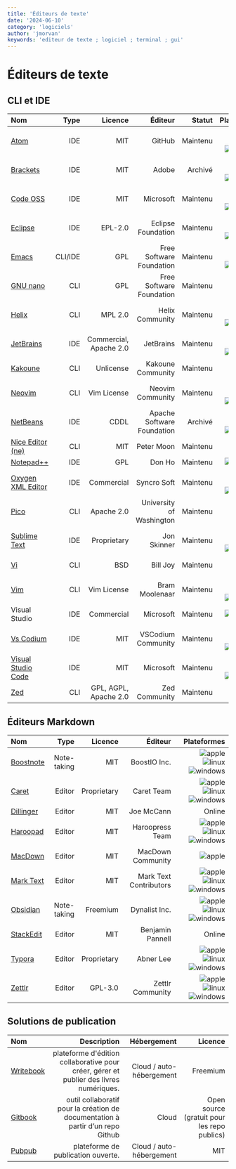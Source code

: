 ```yaml
---
title: 'Éditeurs de texte'
date: '2024-06-10'
category: 'logiciels'
author: 'jmorvan'
keywords: 'editeur de texte ; logiciel ; terminal ; gui'
---
```


# Éditeurs de texte

## CLI et IDE

| Nom        | Type        | Licence                  | Éditeur       | Statut      | Plateformes   |
|:-------------------------|-------------:|------------------------:|-------------------------:|-------------:|--------------------------:|
| [Atom](https://atom.io/)  | IDE | MIT | GitHub  | Maintenu  | ![apple](/logos/apple.svg) ![linux](/logos/linux.svg) ![windows](/logos/windows.svg)  |
| [Brackets](http://brackets.io/) | IDE | MIT | Adobe | Archivé | ![apple](/logos/apple.svg) ![linux](/logos/linux.svg) ![windows](/logos/windows.svg)  |
| [Code OSS](https://github.com/microsoft/vscode) | IDE | MIT | Microsoft | Maintenu  | ![apple](/logos/apple.svg) ![linux](/logos/linux.svg) ![windows](/logos/windows.svg)  |
| [Eclipse](https://www.eclipse.org/) | IDE | EPL-2.0 | Eclipse Foundation  | Maintenu  | ![apple](/logos/apple.svg) ![linux](/logos/linux.svg) ![windows](/logos/windows.svg)  |
| [Emacs](https://www.gnu.org/software/emacs/)  | CLI/IDE | GPL | Free Software Foundation  | Maintenu  | ![apple](/logos/apple.svg) ![linux](/logos/linux.svg) ![windows](/logos/windows.svg)  |
| [GNU nano](https://www.nano-editor.org/)  | CLI | GPL | Free Software Foundation  | Maintenu  | ![apple](/logos/apple.svg) ![linux](/logos/linux.svg) |
| [Helix](https://helix-editor.com/)  | CLI | MPL 2.0 | Helix Community | Maintenu  | ![apple](/logos/apple.svg) ![linux](/logos/linux.svg) ![windows](/logos/windows.svg)  |
| [JetBrains](https://www.jetbrains.com/) | IDE | Commercial, Apache 2.0  | JetBrains | Maintenu  | ![apple](/logos/apple.svg) ![linux](/logos/linux.svg) ![windows](/logos/windows.svg)  |
| [Kakoune](https://kakoune.org/) | CLI | Unlicense | Kakoune Community | Maintenu  | ![apple](/logos/apple.svg) ![linux](/logos/linux.svg) |
| [Neovim](https://neovim.io/) | CLI  | Vim License | Neovim Community  | Maintenu  | ![apple](/logos/apple.svg) ![linux](/logos/linux.svg) ![windows](/logos/windows.svg)  |
| [NetBeans](https://netbeans.apache.org/)  | IDE | CDDL  | Apache Software Foundation  | Archivé | ![apple](/logos/apple.svg) ![linux](/logos/linux.svg) ![windows](/logos/windows.svg)  |
| [Nice Editor (ne)](https://ne.di.unimi.it/) | CLI | MIT | Peter Moon  | Maintenu  | ![apple](/logos/apple.svg) ![linux](/logos/linux.svg) |
| [Notepad++](https://notepad-plus-plus.org/) | IDE | GPL | Don Ho  | Maintenu  | ![windows](/logos/windows.svg)  |
| [Oxygen XML Editor](https://www.oxygenxml.com/) | IDE | Commercial  | Syncro Soft | Maintenu  | ![apple](/logos/apple.svg) ![linux](/logos/linux.svg) ![windows](/logos/windows.svg)  |
| [Pico](https://fr.wikipedia.org/wiki/Pico_(logiciel)) | CLI | Apache 2.0  | University of Washington  | Maintenu  | ![apple](/logos/apple.svg) ![linux](/logos/linux.svg) |
| [Sublime Text](https://www.sublimetext.com/)  | IDE | Proprietary | Jon Skinner | Maintenu  | ![apple](/logos/apple.svg) ![linux](/logos/linux.svg) ![windows](/logos/windows.svg)  |
| [Vi](https://fr.wikipedia.org/wiki/Vi)  | CLI | BSD | Bill Joy  | Maintenu  | ![apple](/logos/apple.svg) ![linux](/logos/linux.svg) |
| [Vim](https://www.vim.org/) | CLI | Vim License | Bram Moolenaar  | Maintenu  | ![apple](/logos/apple.svg) ![linux](/logos/linux.svg) ![windows](/logos/windows.svg)  |
| Visual Studio | IDE | Commercial  | Microsoft | Maintenu  | ![windows](/logos/windows.svg)  |
| [Vs Codium](https://vscodium.com/)  | IDE | MIT | VSCodium Community  | Maintenu  | ![apple](/logos/apple.svg) ![linux](/logos/linux.svg) ![windows](/logos/windows.svg)  |
| [Visual Studio Code](https://code.visualstudio.com/)  | IDE | MIT | Microsoft | Maintenu  | ![apple](/logos/apple.svg) ![linux](/logos/linux.svg) ![windows](/logos/windows.svg)  |
| [Zed](https://zed.dev/) | CLI | GPL, AGPL, Apache 2.0 | Zed Community | Maintenu  | ![apple](/logos/apple.svg)  |


## Éditeurs Markdown

| Nom         | Type        | Licence                | Éditeur       | Plateformes   |
|:------------------------|-------------:|------------------------:|-------------------------:|---------------------------:|
| [Boostnote](https://boostnote.io/)  | Note-taking | MIT | BoostIO Inc.  | ![apple](/logos/apple.svg) ![linux](/logos/linux.svg) ![windows](/logos/windows.svg)  |
| [Caret](https://caret.io/)  | Editor  | Proprietary | Caret Team  | ![apple](/logos/apple.svg) ![linux](/logos/linux.svg) ![windows](/logos/windows.svg)  |
| [Dillinger](https://dillinger.io/)  | Editor  | MIT | Joe McCann  | Online  |
| [Haroopad](http://pad.haroopress.com/)  | Editor  | MIT | Haroopress Team | ![apple](/logos/apple.svg) ![linux](/logos/linux.svg) ![windows](/logos/windows.svg)  |
| [MacDown](https://macdown.uranusjr.com/)  | Editor  | MIT | MacDown Community | ![apple](/logos/apple.svg)  |
| [Mark Text](https://marktext.app/)  | Editor  | MIT | Mark Text Contributors  | ![apple](/logos/apple.svg) ![linux](/logos/linux.svg) ![windows](/logos/windows.svg)  |
| [Obsidian](https://obsidian.md/)  | Note-taking | Freemium  | Dynalist Inc. | ![apple](/logos/apple.svg) ![linux](/logos/linux.svg) ![windows](/logos/windows.svg)  |
| [StackEdit](https://stackedit.io/)  | Editor  | MIT | Benjamin Pannell  | Online  |
| [Typora](https://typora.io/)  | Editor  | Proprietary | Abner Lee | ![apple](/logos/apple.svg) ![linux](/logos/linux.svg) ![windows](/logos/windows.svg)  |
| [Zettlr](https://www.zettlr.com/) | Editor  | GPL-3.0 | Zettlr Community  | ![apple](/logos/apple.svg) ![linux](/logos/linux.svg) ![windows](/logos/windows.svg)  |


## Solutions de publication

| Nom                                       | Description | Hébergement  | Licence     |
|:------------------------------------------|----------------------------------------------------------------:|------------:|-------:|
| [Writebook](https://once.com/writebook)   | plateforme d'édition collaborative pour créer, gérer et publier des livres numériques.  | Cloud / auto-hébergement  | Freemium    |
| [Gitbook](https://www.gitbook.com/)       | outil collaboratif pour la création de documentation à partir d’un repo Github  | Cloud  | Open source (gratuit pour les repo publics) | 
| [Pubpub](https://www.pubpub.org/)   | plateforme de publication ouverte.  | Cloud / auto-hébergement  | MIT    |